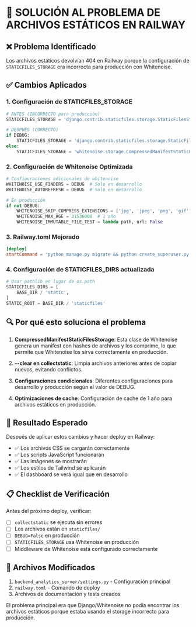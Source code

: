 # 🎯 SOLUCIÓN AL PROBLEMA DE ARCHIVOS ESTÁTICOS EN RAILWAY

## ❌ Problema Identificado
Los archivos estáticos devolvían 404 en Railway porque la configuración de `STATICFILES_STORAGE` era incorrecta para producción con Whitenoise.

## ✅ Cambios Aplicados

### 1. **Configuración de STATICFILES_STORAGE**
```python
# ANTES (INCORRECTO para producción)
STATICFILES_STORAGE = 'django.contrib.staticfiles.storage.StaticFilesStorage'

# DESPUÉS (CORRECTO)
if DEBUG:
    STATICFILES_STORAGE = 'django.contrib.staticfiles.storage.StaticFilesStorage'
else:
    STATICFILES_STORAGE = 'whitenoise.storage.CompressedManifestStaticFilesStorage'
```

### 2. **Configuración de Whitenoise Optimizada**
```python
# Configuraciones adicionales de whitenoise
WHITENOISE_USE_FINDERS = DEBUG  # Solo en desarrollo
WHITENOISE_AUTOREFRESH = DEBUG  # Solo en desarrollo

# En producción
if not DEBUG:
    WHITENOISE_SKIP_COMPRESS_EXTENSIONS = ['jpg', 'jpeg', 'png', 'gif', 'webp', 'zip', 'gz', 'tgz', 'bz2', 'tbz', 'xz', 'br']
    WHITENOISE_MAX_AGE = 31536000  # 1 año
    WHITENOISE_IMMUTABLE_FILE_TEST = lambda path, url: False
```

### 3. **Railway.toml Mejorado**
```toml
[deploy]
startCommand = "python manage.py migrate && python create_superuser.py && python manage.py collectstatic --noinput --clear && gunicorn backend_analytics_server.wsgi:application --bind 0.0.0.0:$PORT"
```

### 4. **Configuración de STATICFILES_DIRS actualizada**
```python
# Usar pathlib en lugar de os.path
STATICFILES_DIRS = [
    BASE_DIR / 'static',
]
STATIC_ROOT = BASE_DIR / 'staticfiles'
```

## 🔍 Por qué esto soluciona el problema

1. **CompressedManifestStaticFilesStorage**: Esta clase de Whitenoise genera un manifest con hashes de archivos y los comprime, lo que permite que Whitenoise los sirva correctamente en producción.

2. **--clear en collectstatic**: Limpia archivos anteriores antes de copiar nuevos, evitando conflictos.

3. **Configuraciones condicionales**: Diferentes configuraciones para desarrollo y producción según el valor de DEBUG.

4. **Optimizaciones de cache**: Configuración de cache de 1 año para archivos estáticos en producción.

## 🚀 Resultado Esperado

Después de aplicar estos cambios y hacer deploy en Railway:

- ✅ Los archivos CSS se cargarán correctamente
- ✅ Los scripts JavaScript funcionarán
- ✅ Las imágenes se mostrarán
- ✅ Los estilos de Tailwind se aplicarán
- ✅ El dashboard se verá igual que en desarrollo

## 📋 Checklist de Verificación

Antes del próximo deploy, verificar:

- [ ] `collectstatic` se ejecuta sin errores
- [ ] Los archivos están en `staticfiles/`
- [ ] `DEBUG=False` en producción
- [ ] `STATICFILES_STORAGE` usa Whitenoise en producción
- [ ] Middleware de Whitenoise está configurado correctamente

## 🔗 Archivos Modificados

1. `backend_analytics_server/settings.py` - Configuración principal
2. `railway.toml` - Comando de deploy
3. Archivos de documentación y tests creados

El problema principal era que Django/Whitenoise no podía encontrar los archivos estáticos porque estaba usando el storage incorrecto para producción.
